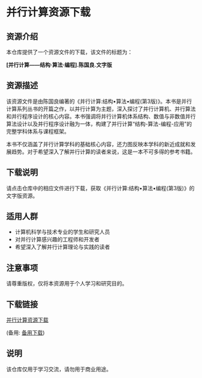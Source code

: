 # 并行计算资源下载

## 资源介绍

本仓库提供了一个资源文件的下载，该文件的标题为：

**[并行计算——结构·算法·编程].陈国良.文字版**

## 资源描述

该资源文件是由陈国良编著的《并行计算:结构•算法•编程(第3版)》。本书是并行计算系列丛书的开篇之作，以并行计算为主题，深入探讨了并行计算机、并行算法和并行程序设计的核心内容。本书强调将并行计算机体系结构、数值与非数值并行算法设计以及并行程序设计融为一体，构建了并行计算“结构-算法-编程-应用”的完整学科体系与课程框架。

本书不仅涵盖了并行计算学科的基础核心内容，还力图反映本学科的新近成就和发展趋势。对于希望深入了解并行计算的读者来说，这是一本不可多得的参考书籍。

## 下载说明

请点击仓库中的相应文件进行下载，获取《并行计算:结构•算法•编程(第3版)》的文字版资源。

## 适用人群

- 计算机科学与技术专业的学生和研究人员
- 对并行计算感兴趣的工程师和开发者
- 希望深入了解并行计算理论与实践的读者

## 注意事项

请尊重版权，仅将本资源用于个人学习和研究目的。

## 下载链接
[并行计算资源下载](https://pan.quark.cn/s/f395878e42cd) 

(备用: [备用下载](https://pan.baidu.com/s/1OFgN66YZTf9pWYqw9RTz3A?pwd=1234))

## 说明

该仓库仅用于学习交流，请勿用于商业用途。
